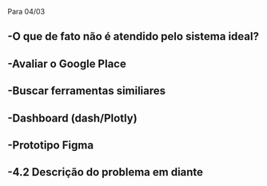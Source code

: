Para 04/03

-O que de fato não é atendido pelo sistema ideal?
-

-Avaliar o Google Place
-

-Buscar ferramentas similiares
-

-Dashboard (dash/Plotly)
-

-Prototipo Figma
-

-4.2 Descrição do problema em diante
-
